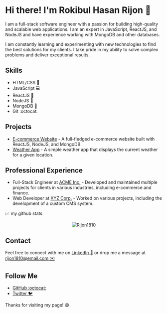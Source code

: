 # Hi there! I'm Rokibul Hasan Rijon :wave:

I am a full-stack software engineer with a passion for building high-quality and scalable web applications. I am an expert in JavaScript, ReactJS, and NodeJS and have experience working with MongoDB and other databases. 

I am constantly learning and experimenting with new technologies to find the best solutions for my clients. I take pride in my ability to solve complex problems and deliver exceptional results.

## Skills
- HTML/CSS :nail_care:
- JavaScript :computer:
- ReactJS :rocket:
- NodeJS :whale:
- MongoDB :tropical_drink:
- Git :octocat:

## Projects
- [E-commerce Website](https://github.com/Rijon1810/e-commerce-website) - A full-fledged e-commerce website built with ReactJS, NodeJS, and MongoDB.
- [Weather App](https://github.com/Rijon1810/weather-app) - A simple weather app that displays the current weather for a given location.

## Professional Experience
- Full-Stack Engineer at [ACME Inc.](https://www.acmeinc.com) - Developed and maintained multiple projects for clients in various industries, including e-commerce and finance.
- Web Developer at [XYZ Corp.](https://www.xyzcorp.com) - Worked on various projects, including the development of a custom CMS system.

📈 my github stats

<p align="center"> <img src="https://github-readme-stats.vercel.app/api?username=Rijon1810&show_icons=true&theme=gotham" alt="Rijon1810" />

## Contact
Feel free to connect with me on [LinkedIn :necktie:](https://www.linkedin.com/in/rijon1810/) or drop me a message at [rijon1810@email.com :envelope:](mailto:rijon1810@email.com)

## Follow Me
- [GitHub :octocat:](https://github.com/Rijon1810)
- [Twitter :bird:](https://twitter.com/rijon1810)

Thanks for visiting my page! :smile:
